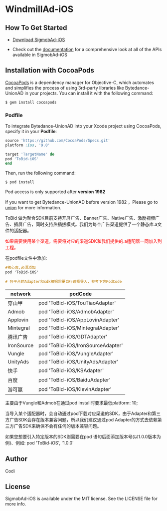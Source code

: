 # WindmillAd-iOS

## How To Get Started

+ [Download SigmobAd-iOS](http://www.sigmob.com/)

+ Check out the [documentation](http://docs.sigmob.cn/#/sdk/SDK%E6%8E%A5%E5%85%A5/ios/) for a comprehensive look at all of the APIs available in SigmobAd-iOS


## Installation with CocoaPods

[CocoaPods](https://cocoapods.org) is a dependency manager for Objective-C, which automates and simplifies the process of using 3rd-party libraries like Bytedance-UnionAD in your projects. You can install it with the following command:
```ruby
$ gem install cocoapods
```

### Podfile

To integrate Bytedance-UnionAD into your Xcode project using CocoaPods, specify it in your **Podfile**:
```ruby
source 'https://github.com/CocoaPods/Specs.git'
platform :ios, '9.0'

target 'TargetName' do
pod 'ToBid-iOS'
end
```
Then, run the following command:
```ruby
$ pod install
```

Pod access is only supported after **version 1982**

If you want to get Bytedance-UnionAD before version 1982 ，Please go to [union](http://ad.toutiao.com/union/media) for more information.



ToBid 做为聚合SDK目前支持开屏广告、Banner广告、Native广告、激励视频广告、插屏广告，同时支持热插拔模式。我们为每个广告渠道提供了一个静态库.a文件的适配器。

<font Color=red>如果需要使用某个渠道，需要将对应的渠道SDK和我们提供的.a适配器一同加入到工程。</font>

在podfile文件中添加:

```objective-c
#核心库,必须添加
pod 'ToBid-iOS'
  
# 各平台的Adapter和sdk根据需要自行选择导入，参考下方PodCode
```

| network    | podCode                           |
| ---------- | --------------------------------- |
| 穿山甲     | pod 'ToBid-iOS/TouTiaoAdapter'    |
| Admob      | pod 'ToBid-iOS/AdmobAdapter'      |
| Applovin   | pod 'ToBid-iOS/AppLovinAdapter'   |
| Mintegral  | pod 'ToBid-iOS/MintegralAdapter'  |
| 腾讯广告   | pod 'ToBid-iOS/GDTAdapter'        |
| IronSource | pod 'ToBid-iOS/IronSourceAdapter' |
| Vungle     | pod 'ToBid-iOS/VungleAdapter'     |
| UnityAds   | pod 'ToBid-iOS/UnityAdsAdapter'   |
| 快手       | pod 'ToBid-iOS/KSAdapter'         |
| 百度       | pod 'ToBid-iOS/BaiduAdapter'      |
| 游可赢     | pod 'ToBid-iOS/KlevinAdapter'     |

主要由于Vungle和Admob在通过pod install时要求最低platform: 10;

当导入某个适配器时，会自动通过pod下载对应渠道的SDK，由于Adapter和第三方广告SDK会存在版本兼容问题，所以我们建议通过pod Adapter的方式去依赖第三方广告SDK来确保不会有任何的版本兼容问题。

如果您想要引入特定版本的SDK则需要在pod 语句后面添加版本号(以1.0.0版本为例)、例如: pod 'ToBid-iOS', '1.0.0'

## Author

Codi

## License

SigmobAd-iOS is available under the MIT license. See the LICENSE file for more info.

